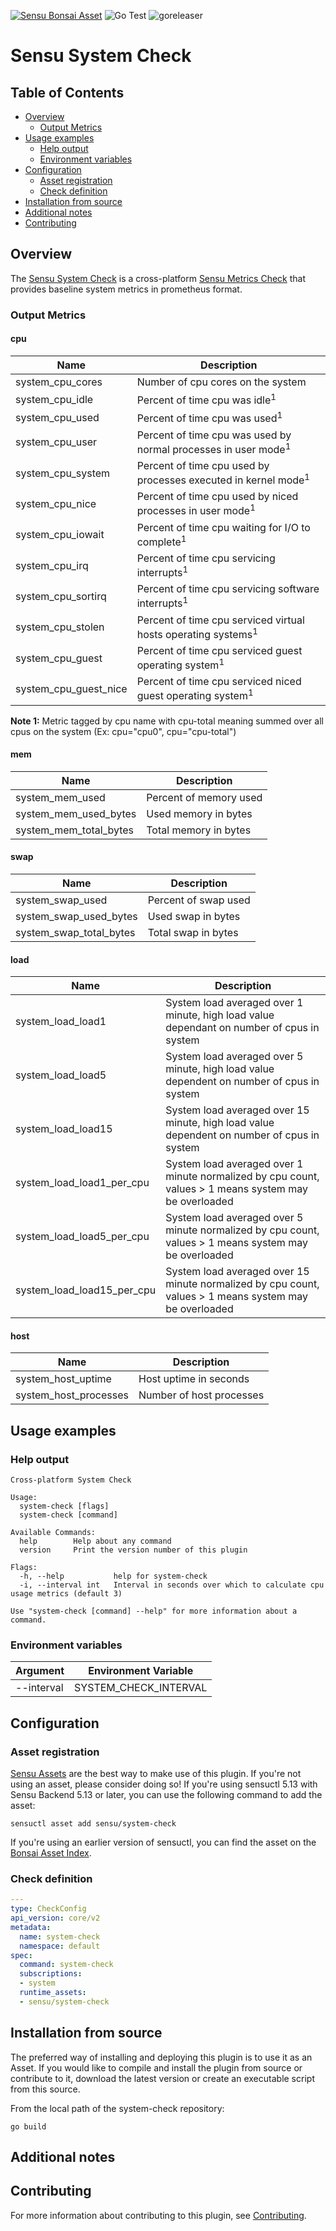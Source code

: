 [![Sensu Bonsai Asset](https://img.shields.io/badge/Bonsai-Download%20Me-brightgreen.svg?colorB=89C967&logo=sensu)](https://bonsai.sensu.io/assets/sensu/system-check)
![Go Test](https://github.com/sensu/system-check/workflows/Go%20Test/badge.svg)
![goreleaser](https://github.com/sensu/system-check/workflows/goreleaser/badge.svg)

# Sensu System Check

## Table of Contents
- [Overview](#overview)
  - [Output Metrics](#output-metrics)
- [Usage examples](#usage-examples)
  - [Help output](#help-output)
  - [Environment variables](#environment-variables)
- [Configuration](#configuration)
  - [Asset registration](#asset-registration)
  - [Check definition](#check-definition)
- [Installation from source](#installation-from-source)
- [Additional notes](#additional-notes)
- [Contributing](#contributing)

## Overview

The [Sensu System Check][1] is a cross-platform [Sensu Metrics Check][7] that provides baseline system metrics in prometheus format. 

### Output Metrics
#### cpu
| Name                  | Description   |
|-----------------------|---------------|
| system_cpu_cores      | Number of cpu cores on the system |
| system_cpu_idle       | Percent of time cpu was idle<sup>1</sup>  |
| system_cpu_used       | Percent of time cpu was used<sup>1</sup> |
| system_cpu_user       | Percent of time cpu was used by normal processes in user mode<sup>1</sup>
| system_cpu_system     | Percent of time cpu used by processes executed in kernel mode<sup>1</sup>
| system_cpu_nice       | Percent of time cpu used by niced processes in user mode<sup>1</sup>
| system_cpu_iowait     | Percent of time cpu waiting for I/O to complete<sup>1</sup>
| system_cpu_irq        | Percent of time cpu servicing interrupts<sup>1</sup>
| system_cpu_sortirq    | Percent of time cpu servicing software interrupts<sup>1</sup>
| system_cpu_stolen     | Percent of time cpu serviced virtual hosts operating systems<sup>1</sup>
| system_cpu_guest      | Percent of time cpu serviced guest operating system<sup>1</sup>
| system_cpu_guest_nice | Percent of time cpu serviced niced guest operating system<sup>1</sup>

**Note 1:** Metric tagged by cpu name with cpu-total meaning summed over all cpus on the system (Ex: cpu="cpu0", cpu="cpu-total")


#### mem
| Name                   | Description   |
|------------------------|---------------|
| system_mem_used        | Percent of memory used
| system_mem_used_bytes  | Used memory in bytes
| system_mem_total_bytes | Total memory in bytes

#### swap
| Name                   | Description   |
|------------------------|---------------|
| system_swap_used       | Percent of swap used
| system_swap_used_bytes | Used swap in bytes
| system_swap_total_bytes| Total swap in bytes

#### load
| Name                      | Description   |
|---------------------------|---------------|
| system_load_load1         | System load averaged over 1 minute, high load value dependant on number of cpus in system
| system_load_load5         | System load averaged over 5 minute, high load value dependent on number of cpus in system
| system_load_load15        | System load averaged over 15 minute, high load value dependent on number of cpus in system
| system_load_load1_per_cpu | System load averaged over 1 minute normalized by cpu count, values > 1 means system may be overloaded
| system_load_load5_per_cpu | System load averaged over 5 minute normalized by cpu count, values > 1 means system may be overloaded
| system_load_load15_per_cpu| System load averaged over 15 minute normalized by cpu count, values > 1 means system may be overloaded

#### host
| Name                  | Description   |
|-----------------------|---------------|
| system_host_uptime    | Host uptime in seconds 
| system_host_processes | Number of host processes 

## Usage examples

### Help output

```
Cross-platform System Check

Usage:
  system-check [flags]
  system-check [command]

Available Commands:
  help        Help about any command
  version     Print the version number of this plugin

Flags:
  -h, --help           help for system-check
  -i, --interval int   Interval in seconds over which to calculate cpu usage metrics (default 3)

Use "system-check [command] --help" for more information about a command.
```

### Environment variables
|Argument                       |Environment Variable                 |
|-------------------------------|-------------------------------------|
|--interval                     |SYSTEM_CHECK_INTERVAL                |



## Configuration
### Asset registration

[Sensu Assets][11] are the best way to make use of this plugin. If you're not using an asset, please
consider doing so! If you're using sensuctl 5.13 with Sensu Backend 5.13 or later, you can use the
following command to add the asset:

```
sensuctl asset add sensu/system-check
```

If you're using an earlier version of sensuctl, you can find the asset on the [Bonsai Asset Index][12].

### Check definition

```yml
---
type: CheckConfig
api_version: core/v2
metadata:
  name: system-check
  namespace: default
spec:
  command: system-check
  subscriptions:
  - system
  runtime_assets:
  - sensu/system-check
```

## Installation from source

The preferred way of installing and deploying this plugin is to use it as an Asset. If you would
like to compile and install the plugin from source or contribute to it, download the latest version
or create an executable script from this source.

From the local path of the system-check repository:

```
go build
```

## Additional notes

## Contributing

For more information about contributing to this plugin, see [Contributing][1].

[1]: https://github.com/sensu/system-check
[2]: https://github.com/sensu/sensu-go/blob/master/CONTRIBUTING.md
[3]: https://github.com/sensu/sensu-plugin-sdk
[4]: https://github.com/sensu-plugins/community/blob/master/PLUGIN_STYLEGUIDE.md
[5]: https://github.com/sensu/check-plugin-template/blob/master/.github/workflows/release.yml
[6]: https://github.com/sensu/check-plugin-template/actions
[7]: https://docs.sensu.io/sensu-go/latest/reference/checks/
[8]: https://github.com/sensu/check-plugin-template/blob/master/main.go
[9]: https://bonsai.sensu.io/
[10]: https://github.com/sensu/sensu-plugin-tool
[11]: https://docs.sensu.io/sensu-go/latest/reference/assets/
[12]: https://bonsai.sensu.io/assets/sensu/system-check
